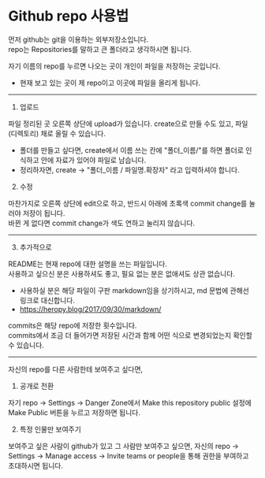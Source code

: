 # Github repo 사용법

먼저 github는 git을 이용하는 외부저장소입니다.<br />
repo는 Repositories를 말하고 큰 폴더라고 생각하시면 됩니다.

자기 이름의 repo를 누르면 나오는 곳이 개인이 파일을 저장하는 곳입니다.

- 현재 보고 있는 곳이 제 repo이고 이곳에 파일을 올리게 됩니다.

---

1. 업로드

파일 정리된 곳 오른쪽 상단에 upload가 있습니다. create으로 만들 수도 있고, 파일(디렉토리) 채로 올릴 수 있습니다.

- 폴더를 만들고 싶다면, create에서 이름 쓰는 칸에 "폴더_이름/"를 하면 폴더로 인식하고 안에 자료가 있어야 파일로 남습니다.
- 정리하자면, create -> "폴더_이름 / 파일명.확장자" 라고 입력하셔야 합니다.

2. 수정

마찬가지로 오른쪽 상단에 edit으로 하고, 반드시 아래에 초록색 commit change를 눌러야 저장이 됩니다.<br />
바뀐 게 없다면 commit change가 색도 연하고 눌리지 않습니다.

---

3. 추가적으로

README는 현재 repo에 대한 설명을 쓰는 파일입니다.<br />
사용하고 싶으신 분은 사용하셔도 좋고, 필요 없는 분은 없애셔도 상관 없습니다.

- 사용하실 분은 해당 파일이 구판 markdown임을 상기하시고, md 문법에 관해선 링크로 대신합니다.
- <https://heropy.blog/2017/09/30/markdown/>

commits은 해당 repo에 저장한 횟수입니다.<br />
commits에서 조금 더 들어가면 저장된 시간과 함께 어떤 식으로 변경되었는지 확인할 수 있습니다.

---

자신의 repo를 다른 사람한테 보여주고 싶다면,

1. 공개로 전환

자기 repo -> Settings -> Danger Zone에서 Make this repository public 설정에 Make Public 버튼을 누르고 저장하면 됩니다.

2. 특정 인물만 보여주기

보여주고 싶은 사람이 github가 있고 그 사람만 보여주고 싶으면, 자신의 repo -> Settings -> Manage access -> Invite teams or people을 통해 권한을 부여하고 초대하시면 됩니다.
